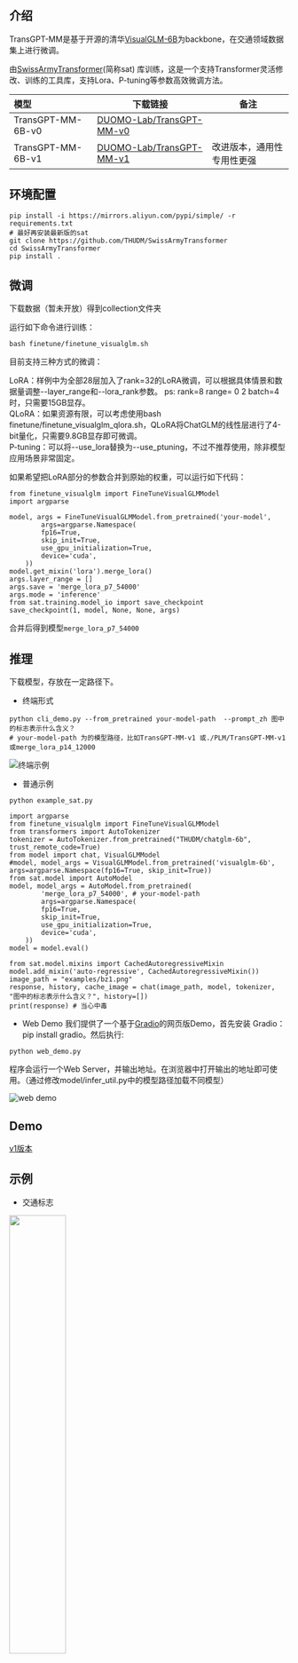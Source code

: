 ## 介绍

TransGPT-MM是基于开源的清华[VisualGLM-6B](https://github.com/THUDM/VisualGLM-6B)为backbone，在交通领域数据集上进行微调。

由[SwissArmyTransformer](https://github.com/THUDM/SwissArmyTransformer)(简称sat) 库训练，这是一个支持Transformer灵活修改、训练的工具库，支持Lora、P-tuning等参数高效微调方法。

| 模型          | 下载链接                              | 备注                                                                             |
|:------------|-----------------------------------|--------------------------------------------------------------------------------|
| TransGPT-MM-6B-v0 | [DUOMO-Lab/TransGPT-MM-v0](https://huggingface.co/DUOMO-Lab/TransGPT-MM-v0) | |
| TransGPT-MM-6B-v1 | [DUOMO-Lab/TransGPT-MM-v1](https://huggingface.co/DUOMO-Lab/TransGPT-MM-v1) | 改进版本，通用性专用性更强|

## 环境配置

```
pip install -i https://mirrors.aliyun.com/pypi/simple/ -r requirements.txt
# 最好再安装最新版的sat
git clone https://github.com/THUDM/SwissArmyTransformer
cd SwissArmyTransformer
pip install .
```

## 微调

下载数据（暂未开放）得到collection文件夹

运行如下命令进行训练：

```
bash finetune/finetune_visualglm.sh
```

目前支持三种方式的微调：

LoRA：样例中为全部28层加入了rank=32的LoRA微调，可以根据具体情景和数据量调整--layer_range和--lora_rank参数。 ps: rank=8 range= 0 2 batch=4时，只需要15GB显存。  
QLoRA：如果资源有限，可以考虑使用bash finetune/finetune_visualglm_qlora.sh，QLoRA将ChatGLM的线性层进行了4-bit量化，只需要9.8GB显存即可微调。  
P-tuning：可以将--use_lora替换为--use_ptuning，不过不推荐使用，除非模型应用场景非常固定。

如果希望把LoRA部分的参数合并到原始的权重，可以运行如下代码：

```
from finetune_visualglm import FineTuneVisualGLMModel
import argparse

model, args = FineTuneVisualGLMModel.from_pretrained('your-model',
        args=argparse.Namespace(
        fp16=True,
        skip_init=True,
        use_gpu_initialization=True,
        device='cuda',
    ))
model.get_mixin('lora').merge_lora()
args.layer_range = []
args.save = 'merge_lora_p7_54000'
args.mode = 'inference'
from sat.training.model_io import save_checkpoint
save_checkpoint(1, model, None, None, args)
```

合并后得到模型`merge_lora_p7_54000`

## 推理

下载模型，存放在一定路径下。

- 终端形式

```
python cli_demo.py --from_pretrained your-model-path  --prompt_zh 图中的标志表示什么含义？
# your-model-path 为的模型路径，比如TransGPT-MM-v1 或./PLM/TransGPT-MM-v1或merge_lora_p14_12000 
```

![终端示例](examples/cli.png)

- 普通示例

```
python example_sat.py
```

```
import argparse
from finetune_visualglm import FineTuneVisualGLMModel
from transformers import AutoTokenizer
tokenizer = AutoTokenizer.from_pretrained("THUDM/chatglm-6b", trust_remote_code=True)
from model import chat, VisualGLMModel
#model, model_args = VisualGLMModel.from_pretrained('visualglm-6b', args=argparse.Namespace(fp16=True, skip_init=True))
from sat.model import AutoModel
model, model_args = AutoModel.from_pretrained(
        'merge_lora_p7_54000', # your-model-path
        args=argparse.Namespace(
        fp16=True,
        skip_init=True,
        use_gpu_initialization=True,
        device='cuda',
    ))
model = model.eval()

from sat.model.mixins import CachedAutoregressiveMixin
model.add_mixin('auto-regressive', CachedAutoregressiveMixin())
image_path = "examples/bz1.png"
response, history, cache_image = chat(image_path, model, tokenizer, "图中的标志表示什么含义？", history=[])
print(response) # 当心中毒

```

- Web Demo
我们提供了一个基于[Gradio](https://www.gradio.app/)的网页版Demo，首先安装 Gradio：pip install gradio。然后执行:

```
python web_demo.py
```

程序会运行一个Web Server，并输出地址。在浏览器中打开输出的地址即可使用。（通过修改model/infer_util.py中的模型路径加载不同模型）

![web demo](examples/web.png)

## Demo

[v1版本](https://huggingface.co/spaces/DUOMO-Lab/TransGPT-MM)

## 示例

- 交通标志

<p float="left">
    <img src="examples/example_bz1.png" style="width: 45%; margin: auto;">
</p>
<p float="left">
    <img src="examples/example_bz2.png" style="width: 45%; margin: auto;">
</p>
<p float="left">
    <img src="examples/example_bz3.png" style="width: 45%; margin: auto;">
</p>
<p float="left">
    <img src="examples/example_bz4.png" style="width: 45%; margin: auto;">
</p>

- 交通规则

<p float="left">
    <img src="examples/example_tk4.png" style="width: 45%; margin: auto;">
</p>
<p float="left">
    <img src="examples/example_tk2.png" style="width: 45%; margin: auto;">
</p>
<p float="left">
    <img src="examples/example_tk3.png" style="width: 45%; margin: auto;">
</p>

- 景点

<p float="left">
    <img src="examples/example_jd1.png" style="width: 45%; margin: auto;">
</p>
<p float="left">
    <img src="examples/example_jd2.png" style="width: 45%; margin: auto;">
</p>
<p float="left">
    <img src="examples/example_jd3.png" style="width: 45%; margin: auto;">
</p>
<p float="left">
    <img src="examples/example_jd4.png" style="width: 45%; margin: auto;">
</p>
